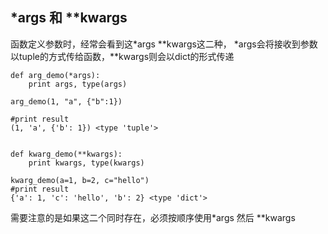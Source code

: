## *args 和 **kwargs

函数定义参数时，经常会看到这*args **kwargs这二种， *args会将接收到参数以tuple的方式传给函数，**kwargs则会以dict的形式传递

```
def arg_demo(*args):
    print args, type(args)

arg_demo(1, "a", {"b":1})

#print result
(1, 'a', {'b': 1}) <type 'tuple'>


def kwarg_demo(**kwargs):
    print kwargs, type(kwargs)

kwarg_demo(a=1, b=2, c="hello")
#print result
{'a': 1, 'c': 'hello', 'b': 2} <type 'dict'>

```

需要注意的是如果这二个同时存在，必须按顺序使用*args 然后 **kwargs